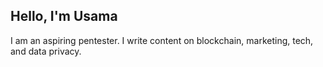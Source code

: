 Hello, I'm Usama
---
I am an aspiring pentester. I write content on blockchain, marketing, tech, and data privacy.
